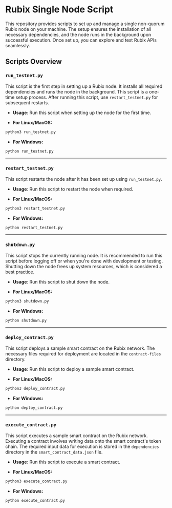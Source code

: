 # Rubix Single Node Script

This repository provides scripts to set up and manage a single non-quorum Rubix node on your machine. The setup ensures the installation of all necessary dependencies, and the node runs in the background upon successful execution. Once set up, you can explore and test Rubix APIs seamlessly.

## Scripts Overview

### `run_testnet.py`
This script is the first step in setting up a Rubix node. It installs all required dependencies and runs the node in the background. This script is a one-time setup process. After running this script, use `restart_testnet.py` for subsequent restarts.

- **Usage**: Run this script when setting up the node for the first time.

- **For Linux/MacOS:**
```sh
python3 run_testnet.py

```
- **For Windows:**
```sh
python run_testnet.py

```

---

### `restart_testnet.py`
This script restarts the node after it has been set up using `run_testnet.py`.

- **Usage**: Run this script to restart the node when required.

- **For Linux/MacOS:**
```sh
python3 restart_testnet.py

```
- **For Windows:**
```sh
python restart_testnet.py

```

---

### `shutdown.py`
This script stops the currently running node. It is recommended to run this script before logging off or when you're done with development or testing. Shutting down the node frees up system resources, which is considered a best practice.

- **Usage**: Run this script to shut down the node.

- **For Linux/MacOS:**
```sh
python3 shutdown.py

```
- **For Windows:**
```sh
python shutdown.py

```

---

### `deploy_contract.py`
This script deploys a sample smart contract on the Rubix network. The necessary files required for deployment are located in the `contract-files` directory.

- **Usage**: Run this script to deploy a sample smart contract.

- **For Linux/MacOS:**
```sh
python3 deploy_contract.py

```
- **For Windows:**
```sh
python deploy_contract.py

```

---

### `execute_contract.py`
This script executes a sample smart contract on the Rubix network. Executing a contract involves writing data onto the smart contract's token chain. The required input data for execution is stored in the `dependencies` directory in the `smart_contract_data.json` file.

- **Usage**: Run this script to execute a smart contract.

- **For Linux/MacOS:**
```sh
python3 execute_contract.py

```
- **For Windows:**
```sh
python execute_contract.py

```